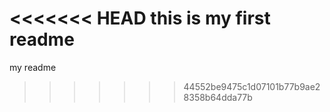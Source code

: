 <<<<<<< HEAD
this is my first readme
=======
my readme
>>>>>>> 44552be9475c1d07101b77b9ae28358b64dda77b
